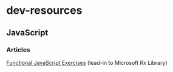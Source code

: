 # dev-resources

## JavaScript

### Articles
[Functional JavaScript Exercises](http://reactivex.io/learnrx/ "Functional Javascript Exercises") (lead-in to Microsoft Rx Library)
